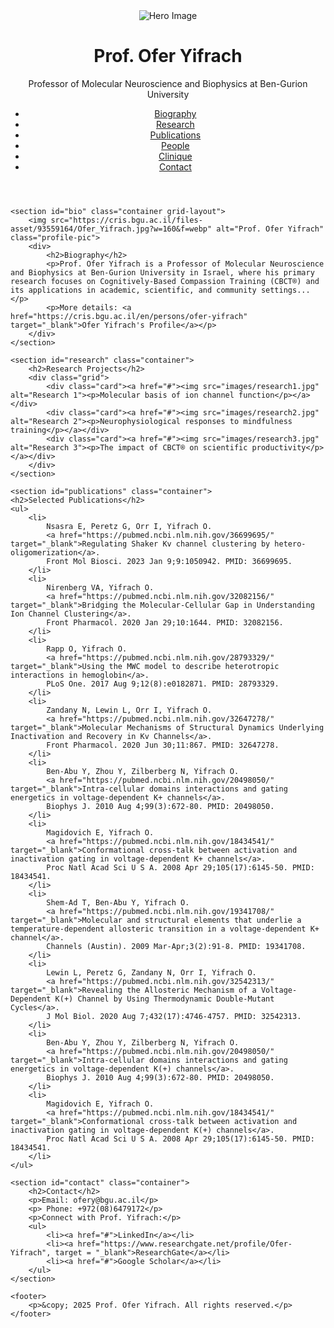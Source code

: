 <!DOCTYPE html>
<html lang="en">
<head>
    <meta charset="UTF-8">
    <meta name="viewport" content="width=device-width, initial-scale=1.0">
    <title>Prof. Ofer Yifrach</title>
    <link rel="stylesheet" href="styles.css">
</head>
<body>
    <header>
        <div class="hero">
            <img src="images/hero-banner.jpg" alt="Hero Image">
            <div class="hero-text">
                <h1>Prof. Ofer Yifrach</h1>
                <p>Professor of Molecular Neuroscience and Biophysics at Ben-Gurion University</p>
            </div>
        </div>
        <nav class="sticky-nav">
            <ul>
                <li><a href="#bio">Biography</a></li>
                <li><a href="#research">Research</a></li>
                <li><a href="#publications">Publications</a></li>
                <li><a href="#people">People</a></li>
                <li><a href="#clinique">Clinique</a></li>
                <li><a href="#contact">Contact</a></li>
            </ul>
        </nav>
    </header>
    
    <section id="bio" class="container grid-layout">
        <img src="https://cris.bgu.ac.il/files-asset/93559164/Ofer_Yifrach.jpg?w=160&f=webp" alt="Prof. Ofer Yifrach" class="profile-pic">
        <div>
            <h2>Biography</h2>
            <p>Prof. Ofer Yifrach is a Professor of Molecular Neuroscience and Biophysics at Ben-Gurion University in Israel, where his primary research focuses on Cognitively-Based Compassion Training (CBCT®) and its applications in academic, scientific, and community settings...</p>
            <p>More details: <a href="https://cris.bgu.ac.il/en/persons/ofer-yifrach" target="_blank">Ofer Yifrach's Profile</a></p>
        </div>
    </section>
    
    <section id="research" class="container">
        <h2>Research Projects</h2>
        <div class="grid">
            <div class="card"><a href="#"><img src="images/research1.jpg" alt="Research 1"><p>Molecular basis of ion channel function</p></a></div>
            <div class="card"><a href="#"><img src="images/research2.jpg" alt="Research 2"><p>Neurophysiological responses to mindfulness training</p></a></div>
            <div class="card"><a href="#"><img src="images/research3.jpg" alt="Research 3"><p>The impact of CBCT® on scientific productivity</p></a></div>
        </div>
    </section>
    
    <section id="publications" class="container">
    <h2>Selected Publications</h2>
    <ul>
        <li>
            Nsasra E, Peretz G, Orr I, Yifrach O.
            <a href="https://pubmed.ncbi.nlm.nih.gov/36699695/" target="_blank">Regulating Shaker Kv channel clustering by hetero-oligomerization</a>.
            Front Mol Biosci. 2023 Jan 9;9:1050942. PMID: 36699695.
        </li>
        <li>
            Nirenberg VA, Yifrach O.
            <a href="https://pubmed.ncbi.nlm.nih.gov/32082156/" target="_blank">Bridging the Molecular-Cellular Gap in Understanding Ion Channel Clustering</a>.
            Front Pharmacol. 2020 Jan 29;10:1644. PMID: 32082156.
        </li>
        <li>
            Rapp O, Yifrach O.
            <a href="https://pubmed.ncbi.nlm.nih.gov/28793329/" target="_blank">Using the MWC model to describe heterotropic interactions in hemoglobin</a>.
            PLoS One. 2017 Aug 9;12(8):e0182871. PMID: 28793329.
        </li>
        <li>
            Zandany N, Lewin L, Orr I, Yifrach O.
            <a href="https://pubmed.ncbi.nlm.nih.gov/32647278/" target="_blank">Molecular Mechanisms of Structural Dynamics Underlying Inactivation and Recovery in Kv Channels</a>.
            Front Pharmacol. 2020 Jun 30;11:867. PMID: 32647278.
        </li>
        <li>
            Ben-Abu Y, Zhou Y, Zilberberg N, Yifrach O.
            <a href="https://pubmed.ncbi.nlm.nih.gov/20498050/" target="_blank">Intra-cellular domains interactions and gating energetics in voltage-dependent K+ channels</a>.
            Biophys J. 2010 Aug 4;99(3):672-80. PMID: 20498050.
        </li>
        <li>
            Magidovich E, Yifrach O.
            <a href="https://pubmed.ncbi.nlm.nih.gov/18434541/" target="_blank">Conformational cross-talk between activation and inactivation gating in voltage-dependent K+ channels</a>.
            Proc Natl Acad Sci U S A. 2008 Apr 29;105(17):6145-50. PMID: 18434541.
        </li>
        <li>
            Shem-Ad T, Ben-Abu Y, Yifrach O.
            <a href="https://pubmed.ncbi.nlm.nih.gov/19341708/" target="_blank">Molecular and structural elements that underlie a temperature-dependent allosteric transition in a voltage-dependent K+ channel</a>.
            Channels (Austin). 2009 Mar-Apr;3(2):91-8. PMID: 19341708.
        </li>
        <li>
            Lewin L, Peretz G, Zandany N, Orr I, Yifrach O.
            <a href="https://pubmed.ncbi.nlm.nih.gov/32542313/" target="_blank">Revealing the Allosteric Mechanism of a Voltage-Dependent K(+) Channel by Using Thermodynamic Double-Mutant Cycles</a>.
            J Mol Biol. 2020 Aug 7;432(17):4746-4757. PMID: 32542313.
        </li>
        <li>
            Ben-Abu Y, Zhou Y, Zilberberg N, Yifrach O.
            <a href="https://pubmed.ncbi.nlm.nih.gov/20498050/" target="_blank">Intra-cellular domains interactions and gating energetics in voltage-dependent K(+) channels</a>.
            Biophys J. 2010 Aug 4;99(3):672-80. PMID: 20498050.
        </li>
        <li>
            Magidovich E, Yifrach O.
            <a href="https://pubmed.ncbi.nlm.nih.gov/18434541/" target="_blank">Conformational cross-talk between activation and inactivation gating in voltage-dependent K(+) channels</a>.
            Proc Natl Acad Sci U S A. 2008 Apr 29;105(17):6145-50. PMID: 18434541.
        </li>
    </ul>
</section>

    
    <section id="contact" class="container">
        <h2>Contact</h2>
        <p>Email: ofery@bgu.ac.il</p>
        <p> Phone: +972(08)6479172</p>
        <p>Connect with Prof. Yifrach:</p>
        <ul>
            <li><a href="#">LinkedIn</a></li>
            <li><a href="https://www.researchgate.net/profile/Ofer-Yifrach", target = "_blank">ResearchGate</a></li>
            <li><a href="#">Google Scholar</a></li>
        </ul>
    </section>
    
    <footer>
        <p>&copy; 2025 Prof. Ofer Yifrach. All rights reserved.</p>
    </footer>
</body>
</html>
